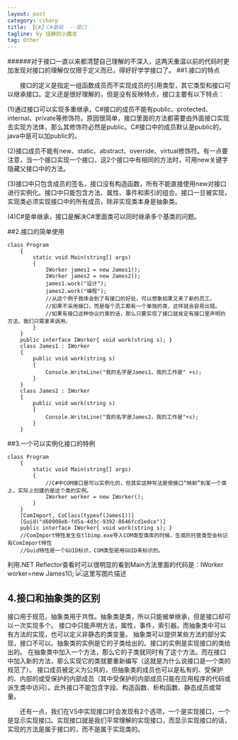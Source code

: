 ```yaml
---
layout: post
category: csharp
title: 【C#】C#基础  --接口
tagline: by 恬静的小魔龙
tag: Other
---
```


######对于接口一直以来都清楚自己理解的不深入，这两天重温以前的代码时更加发现对接口的理解仅仅限于定义而已，得好好学学接口了。
##1.接口的特点

　　接口的定义是指定一组函数成员而不实现成员的引用类型，其它类型和接口可以继承接口。定义还是很好理解的，但是没有反映特点，接口主要有以下特点：

(1)通过接口可以实现多重继承，C#接口的成员不能有public、protected、internal、private等修饰符。原因很简单，接口里面的方法都需要由外面接口实现去实现方法体，那么其修饰符必然是public。C#接口中的成员默认是public的，java中是可以加public的。

(2)接口成员不能有new、static、abstract、override、virtual修饰符。有一点要注意，当一个接口实现一个接口，这2个接口中有相同的方法时，可用new关键字隐藏父接口中的方法。

(3)接口中只包含成员的签名，接口没有构造函数，所有不能直接使用new对接口进行实例化。接口中只能包含方法、属性、事件和索引的组合。接口一旦被实现，实现类必须实现接口中的所有成员，除非实现类本身是抽象类。

(4)C#是单继承，接口是解决C#里面类可以同时继承多个基类的问题。

##2.接口的简单使用

```
class Program
    {
        static void Main(string[] args)
        {
            IWorker james1 = new James1();
            IWorker james2 = new James2();
            james1.work("设计");
            james2.work("编程");
            //从这个例子我体会到了有接口的好处，可以想象如果又来了新的员工。
            //如果不采用接口，而是每个员工都有一个单独的类，这样就会容易出错。
            //如果有接口这种协议约束的话，那么只要实现了接口就肯定有接口里声明的方法，我们只需拿来调用。
        }
    }
    public interface IWorker{ void work(string s); }
    class James1 : IWorker
    {
        public void work(string s)
        {
            Console.WriteLine("我的名字是James1，我的工作是" +s);
        }
    }
    class James2 : IWorker
    {
        public void work(string s)
        {
            Console.WriteLine("我的名字是James2，我的工作是"+s);
        }
    }
```
##3.一个可以实例化接口的特例

```
class Program
    {
        static void Main(string[] args)
        {
            //C#中COM接口是可以实例化的，但其实这种写法是使接口“映射”到某一个类上，实际上创建的是这个类的实例。
            IWorker worker = new IWorker();
        }
    }
    [ComImport, CoClass(typeof(James1))]
    [Guid("d60908eb-fd5a-4d3c-9392-8646fcd1edce")]
    public interface IWorker{ void work(string s); }
    //ComImport特性发生在tlbimp.exe导入COM类型类库的时候，生成的托管类型会标记有ComImport特性
    //Guid特性是一个GUID标识，COM类型是用GUID来标识的。
```
利用.NET Reflector查看时可以很明显的看到Main方法里面的代码是：IWorker worker=new James1();
![这里写图片描述](https://img-blog.csdn.net/201806070917422?watermark/2/text/aHR0cHM6Ly9ibG9nLmNzZG4ubmV0L3E3NjQ0MjQ1Njc=/font/5a6L5L2T/fontsize/400/fill/I0JBQkFCMA==/dissolve/70)
## 4.接口和抽象类的区别

接口用于规范，抽象类用于共性。抽象类是类，所以只能被单继承，但是接口却可以一次实现多个。
接口中只能声明方法，属性，事件，索引器。而抽象类中可以有方法的实现，也可以定义非静态的类变量。
抽象类可以提供某些方法的部分实现，接口不可以。抽象类的实例是它的子类给出的。接口的实例是实现接口的类给出的。
在抽象类中加入一个方法，那么它的子类就同时有了这个方法。而在接口中加入新的方法，那么实现它的类就要重新编写（这就是为什么说接口是一个类的规范了）。
接口成员被定义为公共的，但抽象类的成员也可以是私有的、受保护的、内部的或受保护的内部成员（其中受保护的内部成员只能在应用程序的代码或派生类中访问）。此外接口不能包含字段、构造函数、析构函数、静态成员或常量。

　　还有一点，我们在VS中实现接口时会发现有2个选项，一个是实现接口，一个是显示实现接口。实现接口就是我们平常理解的实现接口，而显示实现接口的话，实现的方法是属于接口的，而不是属于实现类的。